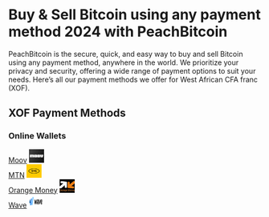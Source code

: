 <body class="payment-methods-page">

# Buy & Sell Bitcoin using any payment method 2024 with PeachBitcoin

PeachBitcoin is the secure, quick, and easy way to buy and sell Bitcoin using any payment method, anywhere in the world. We prioritize your privacy and security, offering a wide range of payment options to suit your needs. Here’s all our payment methods we offer for West African CFA franc (XOF).

## XOF Payment Methods

### Online Wallets

<div class="payment-grid">
    <div class="payment-grid-item">
        <a href="/buy-bitcoin-with-moov">Moov</a> 
        <img src="/img/faq/logoimg/moov.png" width="30px" height="27px" alt="Buy bitcoin with Moov, Sell bitcoin with Moov">
    </div>
    <div class="payment-grid-item">
        <a href="/buy-bitcoin-with-mtn">MTN</a> 
        <img src="/img/faq/logoimg/mtn.png" width="30px" height="27px" alt="Buy bitcoin with MTN, Sell bitcoin with MTN">
    </div>
    <div class="payment-grid-item">
        <a href="/buy-bitcoin-with-orange-money">Orange Money</a> 
        <img src="/img/faq/logoimg/orangemoney.png" width="30px" height="27px" alt="Buy bitcoin with Orange Money, Sell bitcoin with Orange Money">
    </div>
    <div class="payment-grid-item">
        <a href="/buy-bitcoin-with-wave">Wave</a> 
        <img src="/img/faq/logoimg/wave.png" width="30px" height="27px" alt="Buy bitcoin with Wave, Sell bitcoin with Wave">
    </div>
</div>

</body>
